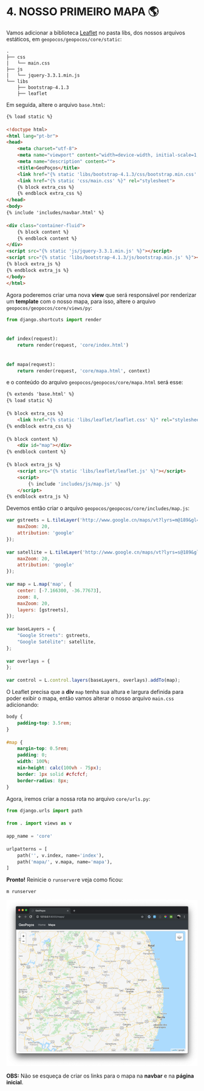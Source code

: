 # 4. NOSSO PRIMEIRO MAPA 🌎

Vamos adicionar a biblioteca [Leaflet](https://leafletjs.com/) no pasta libs, dos nossos arquivos estáticos, em `geopocos/geopocos/core/static`: 
```
.
├── css
│   └── main.css
├── js
│   └── jquery-3.3.1.min.js
└── libs
    ├── bootstrap-4.1.3
    ├── leaflet
```

Em seguida, altere o arquivo `base.html`:

```html
{% load static %}

<!doctype html>
<html lang="pt-br">
<head>
    <meta charset="utf-8">
    <meta name="viewport" content="width=device-width, initial-scale=1, shrink-to-fit=no">
    <meta name="description" content="">
    <title>GeoPoços</title>
    <link href="{% static 'libs/bootstrap-4.1.3/css/bootstrap.min.css' %}" rel="stylesheet">
    <link href="{% static 'css/main.css' %}" rel="stylesheet">
    {% block extra_css %}
    {% endblock extra_css %}
</head>
<body>
{% include 'includes/navbar.html' %}

<div class="container-fluid">
    {% block content %}
    {% endblock content %}
</div>
<script src="{% static 'js/jquery-3.3.1.min.js' %}"></script>
<script src="{% static 'libs/bootstrap-4.1.3/js/bootstrap.min.js' %}"></script>
{% block extra_js %}
{% endblock extra_js %}
</body>
</html>
```

Agora poderemos criar uma nova **view** que será responsável por renderizar um **template** com o nosso mapa, para isso, altere o arquivo `geopocos/geopocos/core/views/py`:

```python
from django.shortcuts import render


def index(request):
    return render(request, 'core/index.html')


def mapa(request):
    return render(request, 'core/mapa.html', context)
```

e o conteúdo do arquivo `geopocos/geopocos/core/mapa.html` será esse:

```html
{% extends 'base.html' %}
{% load static %}

{% block extra_css %}
    <link href="{% static 'libs/leaflet/leaflet.css' %}" rel="stylesheet">
{% endblock extra_css %}

{% block content %}
    <div id="map"></div>
{% endblock content %}

{% block extra_js %}
    <script src="{% static 'libs/leaflet/leaflet.js' %}"></script>
    <script>
        {% include 'includes/js/map.js' %}
    </script>
{% endblock extra_js %}
```

Devemos então criar o arquivo `geopocos/geopocos/core/includes/map.js`:

```javascript
var gstreets = L.tileLayer('http://www.google.cn/maps/vt?lyrs=m@189&gl=cn&x={x}&y={y}&z={z}', {
    maxZoom: 20,
    attribution: 'google'
});

var satellite = L.tileLayer('http://www.google.cn/maps/vt?lyrs=s@189&gl=cn&x={x}&y={y}&z={z}', {
    maxZoom: 20,
    attribution: 'google'
});

var map = L.map('map', {
    center: [-7.166300, -36.77673],
    zoom: 8,
    maxZoom: 20,
    layers: [gstreets],
});

var baseLayers = {
    "Google Streets": gstreets,
    "Google Satélite": satellite,
};

var overlays = {
};

var control = L.control.layers(baseLayers, overlays).addTo(map); 
```

O Leaflet precisa que a **div** `map` tenha sua altura e largura definida para poder exibir o mapa, então vamos alterar o nosso arquivo `main.css` adicionando:

```css
body {
    padding-top: 3.5rem;
}

#map {
    margin-top: 0.5rem;
    padding: 0;
    width: 100%;
    min-height: calc(100vh - 75px);
    border: 1px solid #cfcfcf;
    border-radius: 8px;
}
```

Agora, iremos criar a nossa rota no arquivo `core/urls.py`:

```python
from django.urls import path

from . import views as v

app_name = 'core'

urlpatterns = [
    path('', v.index, name='index'),
    path('mapa/', v.mapa, name='mapa'),
]
```

**Pronto!** Reinicie o `runserver`e veja como ficou: 

```bash
m runserver
```

![](.pastes/2019-10-06-21-57-58.png)

**OBS:** Não se esqueça de criar os links para o mapa na **navbar** e na **página inicial**. 